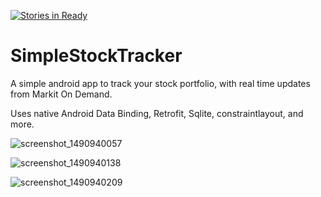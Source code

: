 [![Stories in Ready](https://badge.waffle.io/parkgrrr/SimpleStockTracker.png?label=ready&title=Ready)](https://waffle.io/parkgrrr/SimpleStockTracker)
# SimpleStockTracker
A simple android app to track your stock portfolio, with real time updates from Markit On Demand.

Uses native Android Data Binding, Retrofit, Sqlite, constraintlayout, and more.

![screenshot_1490940057](https://cloud.githubusercontent.com/assets/3935227/24538232/2843b8d8-15a5-11e7-9d8c-eb42c50049de.png)


![screenshot_1490940138](https://cloud.githubusercontent.com/assets/3935227/24538260/5c3a2ed8-15a5-11e7-8016-9f3a85c4691d.png)

![screenshot_1490940209](https://cloud.githubusercontent.com/assets/3935227/24538283/7f43be44-15a5-11e7-874a-b089c58b4280.png)
